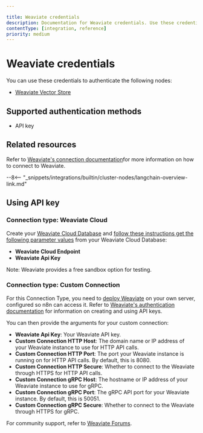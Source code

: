 ```yaml
---

title: Weaviate credentials
description: Documentation for Weaviate credentials. Use these credentials to authenticate Weaviate in n8n, a workflow automation platform.
contentType: [integration, reference]
priority: medium
---
```


# Weaviate credentials

You can use these credentials to authenticate the following nodes:

* [Weaviate Vector Store](/integrations/builtin/cluster-nodes/root-nodes/n8n-nodes-langchain.vectorstoreweaviate.md)

## Supported authentication methods

- API key

## Related resources

Refer to [Weaviate's connection documentation](https://docs.weaviate.io/weaviate/connections)for more information on how to connect to Weaviate.

--8<-- "_snippets/integrations/builtin/cluster-nodes/langchain-overview-link.md"

## Using API key

### Connection type: Weaviate Cloud

Create your [Weaviate Cloud Database](https://docs.weaviate.io/cloud/quickstart) and [follow these instructions get the following parameter values](https://docs.weaviate.io/cloud/quickstart#13-connect-to-your-weaviate-cloud-instance) from your Weaviate Cloud Database:

* **Weaviate Cloud Endpoint**
* **Weaviate Api Key**

Note: Weaviate provides a free sandbox option for testing.

### Connection type: Custom Connection

For this Connection Type, you need to [deploy Weaviate](https://docs.weaviate.io/deploy) on your own server, configured so n8n can access it. Refer to [Weaviate's authentication documentation](https://docs.weaviate.io/deploy/configuration/authentication#api-key-authentication) for information on creating and using API keys.

You can then provide the arguments for your custom connection:

* **Weaviate Api Key**: Your Weaviate API key.
* **Custom Connection HTTP Host**: The domain name or IP address of your Weaviate instance to use for HTTP API calls.
* **Custom Connection HTTP Port**: The port your Weaviate instance is running on for HTTP API calls. By default, this is 8080.
* **Custom Connection HTTP Secure**: Whether to connect to the Weaviate through HTTPS for HTTP API calls.
* **Custom Connection gRPC Host**: The hostname or IP address of your Weaviate instance to use for gRPC.
* **Custom Connection gRPC Port**: The gRPC API port for your Weaviate instance. By default, this is 50051.
* **Custom Connection gRPC Secure**: Whether to connect to the Weaviate through HTTPS for gRPC.

For community support, refer to [Weaviate Forums](https://forum.weaviate.io/).
